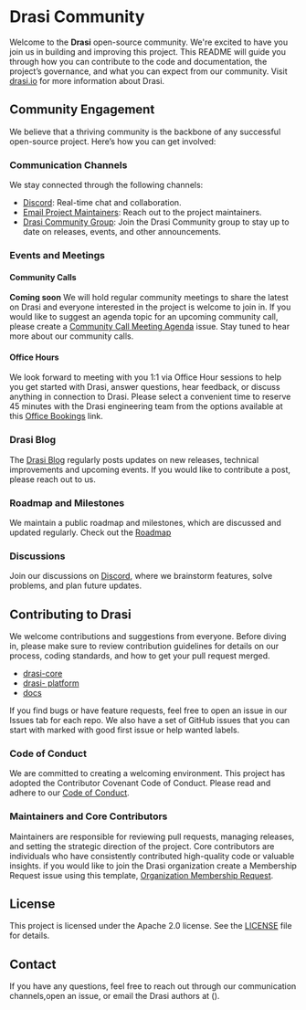 
# Drasi Community

Welcome to the **Drasi** open-source community. We're excited to have you join us in building and improving this project. This README will guide you through how you can contribute to the code and documentation, the project’s governance, and what you can expect from our community.
Visit [drasi.io](https://aka.ms/drasi-docs) for more information about Drasi.

## Community Engagement

We believe that a thriving community is the backbone of any successful open-source project. Here’s how you can get involved:

### Communication Channels

We stay connected through the following channels:
- [Discord](https://discord.gg/syrTnH39): Real-time chat and collaboration.
- [Email Project Maintainers](mailto:maintainers@drasiproject.onmicrosoft.com): Reach out to the project maintainers.
- [Drasi Community Group](): Join the Drasi Community group to stay up to date on releases, events, and other announcements.

### Events and Meetings
#### Community Calls
**Coming soon** We will hold regular community meetings to share the latest on Drasi and everyone interested in the project is welcome to join in. If you would like to suggest an agenda topic for an upcoming community call, please create  a [Community Call Meeting Agenda]() issue. Stay tuned to hear more about our community calls.

#### Office Hours
We look forward to meeting with you 1:1 via Office Hour sessions to help you get started with Drasi, answer questions, hear feedback, or discuss anything in connection to Drasi. Please select a convenient time to reserve 45 minutes with the Drasi engineering team from the options available at this [Office Bookings](https://outlook.office365.com/owa/calendar/DrasiCommunitySyncs@drasiproject.onmicrosoft.com/bookings/) link.

### Drasi Blog
The [Drasi Blog]() regularly posts updates on new releases, technical improvements and upcoming events. If you would like to contribute a post, please reach out to us.

### Roadmap and Milestones
We maintain a public roadmap and milestones, which are discussed and updated regularly. Check out the [Roadmap](LINK_TO_ROADMAP)

### Discussions
Join our discussions on [Discord]( https://discord.gg/YQpK976W), where we brainstorm features, solve problems, and plan future updates.

## Contributing to Drasi
We welcome contributions and suggestions from everyone. Before diving in, please make sure to review contribution guidelines for details on our process, coding standards, and how to get your pull request merged. 
- [drasi-core](https://github.com/drasi-project/drasi-core/blob/main/CODE_OF_CONDUCT.md)
- [drasi- platform](https://github.com/drasi-project/drasi-platform/blob/main/CODE_OF_CONDUCT.md)
- [docs]()
 
If you find bugs or have feature requests, feel free to open an issue in our Issues tab for each repo. We also have a set of GitHub issues that you can start with marked with good first issue or help wanted labels.

### Code of Conduct
We are committed to creating a welcoming environment. This project has adopted the Contributor Covenant Code of Conduct. Please read and adhere to our [Code of Conduct](LINK_TO_CODE_OF_CONDUCT). 

### Maintainers and Core Contributors
Maintainers are responsible for reviewing pull requests, managing releases, and setting the strategic direction of the project. Core contributors are individuals who have consistently contributed high-quality code or valuable insights. if you would like to join the Drasi organization create a Membership Request issue using this template, [Organization Membership Request]().

## License 
This project is licensed under the Apache 2.0 license. See the [LICENSE]() file for details.

## Contact
If you have any questions, feel free to reach out through our communication channels,open an issue, or email the Drasi authors at ().
